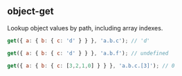 ## object-get

Lookup object values by path, including array indexes.

```js
get({ a: { b: { c: 'd' } } }, 'a.b.c'); // 'd'

get({ a: { b: { c: 'd' } } }, 'a.b.f'); // undefined

get({ a: { b: { c: [3,2,1,0] } } }, 'a.b.c.[3]'); // 0
```
